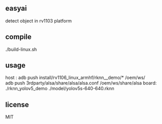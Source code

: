 ## easyai
detect object in rv1103 platform

## compile
./build-linux.sh

## usage
host : adb push install/rv1106_linux_armhf/rknn__demo/*   /oem/ws/  
 adb push 3rdparty/alsa/share/alsa/alsa.conf /oem/ws/share/alsa
board: ./rknn_yolov5_demo ./model/yolov5s-640-640.rknn

## license
MIT
